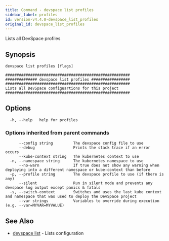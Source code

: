 ```yaml
---
title: Command - devspace list profiles
sidebar_label: profiles
id: version-v4.4.0-devspace_list_profiles
original_id: devspace_list_profiles
---
```



Lists all DevSpace profiles

## Synopsis


```
devspace list profiles [flags]
```

```
#######################################################
############## devspace list profiles #################
#######################################################
Lists all DevSpace configuartions for this project
#######################################################
```
## Options

```
  -h, --help   help for profiles
```

### Options inherited from parent commands

```
      --config string         The devspace config file to use
      --debug                 Prints the stack trace if an error occurs
      --kube-context string   The kubernetes context to use
  -n, --namespace string      The kubernetes namespace to use
      --no-warn               If true does not show any warning when deploying into a different namespace or kube-context than before
  -p, --profile string        The devspace profile to use (if there is any)
      --silent                Run in silent mode and prevents any devspace log output except panics & fatals
  -s, --switch-context        Switches and uses the last kube context and namespace that was used to deploy the DevSpace project
      --var strings           Variables to override during execution (e.g. --var=MYVAR=MYVALUE)
```

## See Also

* [devspace list](../../cli/commands/devspace_list)	 - Lists configuration

